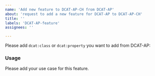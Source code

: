 ```yaml
---
name: 'Add new feature to DCAT-AP-CH from DCAT-AP'
about: 'request to add a new feature for DCAT-AP to DCAT-AP-CH'
title: ''
labels: 'DCAT-AP-feature'
assignees: ''

---
```


Please add `dcat:class` or `dcat:property` you want to add from DCAT-AP:

### Usage

Please add your use case for this feature.
